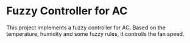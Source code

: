 # Fuzzy Controller for AC

This project implements a fuzzy controller for AC. Based on the temperature, humidity and some fuzzy rules, it controlls the fan speed.